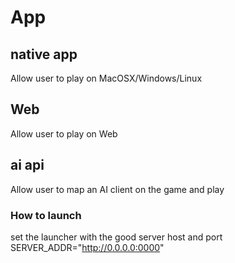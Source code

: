 # App

## native app
Allow user to play on MacOSX/Windows/Linux

## Web
Allow user to play on Web 

## ai api
Allow user to map an AI client on the game and play

### How to launch
set the launcher with the good server host and port
SERVER_ADDR="http://0.0.0.0:0000"
